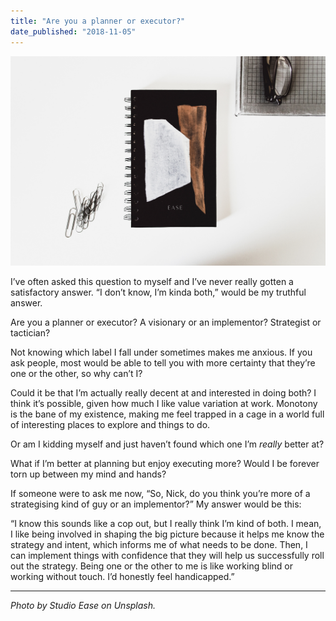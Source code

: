 ```yaml
---
title: "Are you a planner or executor?"
date_published: "2018-11-05"
---
```


![planner or executor nick ang blog](images/studio-ease-629076-unsplash.jpg)

I’ve often asked this question to myself and I’ve never really gotten a satisfactory answer. “I don’t know, I’m kinda both,” would be my truthful answer.

Are you a planner or executor? A visionary or an implementor? Strategist or tactician?

Not knowing which label I fall under sometimes makes me anxious. If you ask people, most would be able to tell you with more certainty that they’re one or the other, so why can’t I?

Could it be that I’m actually really decent at and interested in doing both? I think it’s possible, given how much I like value variation at work. Monotony is the bane of my existence, making me feel trapped in a cage in a world full of interesting places to explore and things to do.

Or am I kidding myself and just haven’t found which one I’m _really_ better at?

What if I’m better at planning but enjoy executing more? Would I be forever torn up between my mind and hands?

If someone were to ask me now, “So, Nick, do you think you’re more of a strategising kind of guy or an implementor?” My answer would be this:

“I know this sounds like a cop out, but I really think I’m kind of both. I mean, I like being involved in shaping the big picture because it helps me know the strategy and intent, which informs me of what needs to be done. Then, I can implement things with confidence that they will help us successfully roll out the strategy. Being one or the other to me is like working blind or working without touch. I’d honestly feel handicapped.”

* * *

_Photo by Studio Ease on Unsplash._
